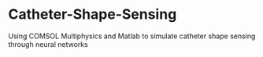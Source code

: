 # Catheter-Shape-Sensing
Using COMSOL Multiphysics and Matlab to simulate catheter shape sensing through neural networks
